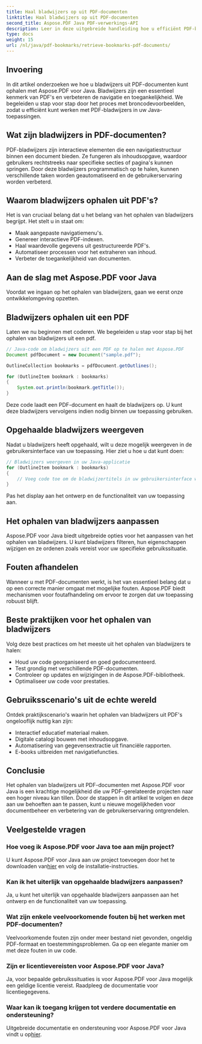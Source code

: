 ```yaml
---
title: Haal bladwijzers op uit PDF-documenten
linktitle: Haal bladwijzers op uit PDF-documenten
second_title: Aspose.PDF Java PDF-verwerkings-API
description: Leer in deze uitgebreide handleiding hoe u efficiënt PDF-bladwijzers kunt ophalen met Aspose.PDF voor Java.
type: docs
weight: 15
url: /nl/java/pdf-bookmarks/retrieve-bookmarks-pdf-documents/
---
```


## Invoering

In dit artikel onderzoeken we hoe u bladwijzers uit PDF-documenten kunt ophalen met Aspose.PDF voor Java. Bladwijzers zijn een essentieel kenmerk van PDF's en verbeteren de navigatie en toegankelijkheid. We begeleiden u stap voor stap door het proces met broncodevoorbeelden, zodat u efficiënt kunt werken met PDF-bladwijzers in uw Java-toepassingen.

## Wat zijn bladwijzers in PDF-documenten?

PDF-bladwijzers zijn interactieve elementen die een navigatiestructuur binnen een document bieden. Ze fungeren als inhoudsopgave, waardoor gebruikers rechtstreeks naar specifieke secties of pagina's kunnen springen. Door deze bladwijzers programmatisch op te halen, kunnen verschillende taken worden geautomatiseerd en de gebruikerservaring worden verbeterd.

## Waarom bladwijzers ophalen uit PDF's?

Het is van cruciaal belang dat u het belang van het ophalen van bladwijzers begrijpt. Het stelt u in staat om:

- Maak aangepaste navigatiemenu's.
- Genereer interactieve PDF-indexen.
- Haal waardevolle gegevens uit gestructureerde PDF's.
- Automatiseer processen voor het extraheren van inhoud.
- Verbeter de toegankelijkheid van documenten.

## Aan de slag met Aspose.PDF voor Java

Voordat we ingaan op het ophalen van bladwijzers, gaan we eerst onze ontwikkelomgeving opzetten.

## Bladwijzers ophalen uit een PDF

Laten we nu beginnen met coderen. We begeleiden u stap voor stap bij het ophalen van bladwijzers uit een pdf.

```java
// Java-code om bladwijzers uit een PDF op te halen met Aspose.PDF
Document pdfDocument = new Document("sample.pdf");

OutlineCollection bookmarks = pdfDocument.getOutlines();

for (OutlineItem bookmark : bookmarks)
{
    System.out.println(bookmark.getTitle());
}
```

Deze code laadt een PDF-document en haalt de bladwijzers op. U kunt deze bladwijzers vervolgens indien nodig binnen uw toepassing gebruiken.

## Opgehaalde bladwijzers weergeven

Nadat u bladwijzers heeft opgehaald, wilt u deze mogelijk weergeven in de gebruikersinterface van uw toepassing. Hier ziet u hoe u dat kunt doen:

```java
// Bladwijzers weergeven in uw Java-applicatie
for (OutlineItem bookmark : bookmarks)
{
    // Voeg code toe om de bladwijzertitels in uw gebruikersinterface weer te geven
}
```

Pas het display aan het ontwerp en de functionaliteit van uw toepassing aan.

## Het ophalen van bladwijzers aanpassen

Aspose.PDF voor Java biedt uitgebreide opties voor het aanpassen van het ophalen van bladwijzers. U kunt bladwijzers filteren, hun eigenschappen wijzigen en ze ordenen zoals vereist voor uw specifieke gebruikssituatie.

## Fouten afhandelen

Wanneer u met PDF-documenten werkt, is het van essentieel belang dat u op een correcte manier omgaat met mogelijke fouten. Aspose.PDF biedt mechanismen voor foutafhandeling om ervoor te zorgen dat uw toepassing robuust blijft.

## Beste praktijken voor het ophalen van bladwijzers

Volg deze best practices om het meeste uit het ophalen van bladwijzers te halen:

- Houd uw code georganiseerd en goed gedocumenteerd.
- Test grondig met verschillende PDF-documenten.
- Controleer op updates en wijzigingen in de Aspose.PDF-bibliotheek.
- Optimaliseer uw code voor prestaties.

## Gebruiksscenario's uit de echte wereld

Ontdek praktijkscenario's waarin het ophalen van bladwijzers uit PDF's ongelooflijk nuttig kan zijn:

- Interactief educatief materiaal maken.
- Digitale catalogi bouwen met inhoudsopgave.
- Automatisering van gegevensextractie uit financiële rapporten.
- E-books uitbreiden met navigatiefuncties.

## Conclusie

Het ophalen van bladwijzers uit PDF-documenten met Aspose.PDF voor Java is een krachtige mogelijkheid die uw PDF-gerelateerde projecten naar een hoger niveau kan tillen. Door de stappen in dit artikel te volgen en deze aan uw behoeften aan te passen, kunt u nieuwe mogelijkheden voor documentbeheer en verbetering van de gebruikerservaring ontgrendelen.

## Veelgestelde vragen

### Hoe voeg ik Aspose.PDF voor Java toe aan mijn project?

 U kunt Aspose.PDF voor Java aan uw project toevoegen door het te downloaden van[hier](https://releases.aspose.com/pdf/java/) en volg de installatie-instructies.

### Kan ik het uiterlijk van opgehaalde bladwijzers aanpassen?

Ja, u kunt het uiterlijk van opgehaalde bladwijzers aanpassen aan het ontwerp en de functionaliteit van uw toepassing.

### Wat zijn enkele veelvoorkomende fouten bij het werken met PDF-documenten?

Veelvoorkomende fouten zijn onder meer bestand niet gevonden, ongeldig PDF-formaat en toestemmingsproblemen. Ga op een elegante manier om met deze fouten in uw code.

### Zijn er licentievereisten voor Aspose.PDF voor Java?

Ja, voor bepaalde gebruikssituaties is voor Aspose.PDF voor Java mogelijk een geldige licentie vereist. Raadpleeg de documentatie voor licentiegegevens.

### Waar kan ik toegang krijgen tot verdere documentatie en ondersteuning?

 Uitgebreide documentatie en ondersteuning voor Aspose.PDF voor Java vindt u op[hier](https://reference.aspose.com/pdf/java/).